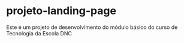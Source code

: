 # projeto-landing-page
Este é um projeto de desenvolvimento do módulo básico do curso de Tecnologia da Escola DNC
